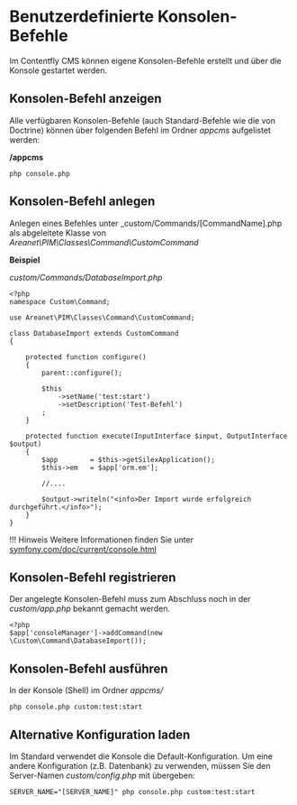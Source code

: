 # Benutzerdefinierte Konsolen-Befehle

Im Contentfly CMS können eigene Konsolen-Befehle erstellt und über die Konsole gestartet werden.

## Konsolen-Befehl anzeigen

Alle verfügbaren Konsolen-Befehle (auch Standard-Befehle wie die von Doctrine) können über folgenden Befehl im Ordner _appcms_ aufgelistet werden:

**/appcms**
```
php console.php
```


## Konsolen-Befehl anlegen

Anlegen eines Befehles unter _custom/Commands/[CommandName].php als abgeleitete Klasse von _Areanet\PIM\Classes\Command\CustomCommand_

**Beispiel**

_custom/Commands/DatabaseImport.php_
```
<?php
namespace Custom\Command;

use Areanet\PIM\Classes\Command\CustomCommand;

class DatabaseImport extends CustomCommand
{

    protected function configure()
    {
        parent::configure();

        $this
            ->setName('test:start')
            ->setDescription('Test-Befehl')
        ;
    }

    protected function execute(InputInterface $input, OutputInterface $output)
    {
        $app        = $this->getSilexApplication();
        $this->em   = $app['orm.em'];
        
        //....
        
        $output->writeln("<info>Der Import wurde erfolgreich durchgeführt.</info>");
    }
}
```

!!! Hinweis
    Weitere Informationen finden Sie unter [symfony.com/doc/current/console.html](http://symfony.com/doc/current/console.html)

## Konsolen-Befehl registrieren

Der angelegte Konsolen-Befehl muss zum Abschluss noch in der _custom/app.php_ bekannt gemacht werden.

```
<?php
$app['consoleManager']->addCommand(new \Custom\Command\DatabaseImport());
```


## Konsolen-Befehl ausführen

In der Konsole (Shell) im Ordner _appcms/_
```
php console.php custom:test:start
```

## Alternative Konfiguration laden

Im Standard verwendet die Konsole die Default-Konfiguration. Um eine andere Konfiguration (z.B. Datenbank) zu verwenden, müssen Sie den Server-Namen _custom/config.php_ mit übergeben:

```
SERVER_NAME="[SERVER_NAME]" php console.php custom:test:start
```